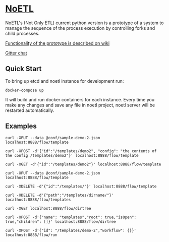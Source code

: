 # [NoETL](https://github.com/noetl/noetl/wiki)
NoETL's (Not Only ETL) current python version is a prototype of a system to manage the sequence of the process execution by controlling forks and child processes. 

[Functionality of the prototype is described on wiki](https://github.com/noetl/noetl/wiki)

[Gitter chat](https://gitter.im/noetl/noetl)

## Quick Start
To bring up etcd and noetl instance for development run:
 ```
 docker-compose up
 ```
 It will build and run docker containers for each instance. Every time you make any changes and save any file in noetl project, noetl server will be restarted automatically.
 
 ## Examples
 ```
curl -XPUT --data @conf/sample-demo-2.json localhost:8888/flow/template

curl -XPOST -d'{"id":"/templates/demo2", "config": "the contents of the config /templates/demo2"}' localhost:8888/flow/template 

curl -XGET -d'{"id":"/templates/demo2"}' localhost:8888/flow/template

curl -XPUT --data @conf/sample-demo-2.json localhost:8888/flow/template

curl -XDELETE -d'{"id":"/templates/"}' localhost:8888/flow/template

curl -XDELETE -d'{"path":"/templates/dirname/"}' localhost:8888/flow/templates 

curl -XGET localhost:8888/flow/dirtree

curl -XPOST -d'{"name": "templates","root": true,"isOpen": true,"children": []}' localhost:8888/flow/dirtree

curl -XPOST -d'{"id": "/templates/demo-2","workflow": {}}' localhost:8888/flow/run
```
